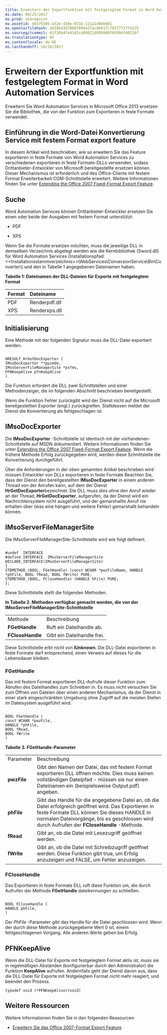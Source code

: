 ```yaml
---
title: Erweitern der Exportfunktion mit festgelegtem Format in Word Automation Services
ms.date: 09/25/2017
ms.prod: sharepoint
ms.assetid: d8375505-432e-438e-971b-221a1d9bb601
ms.openlocfilehash: de50843d70b07089a27ac8601fc76377717fd135
ms.sourcegitcommit: 61f26b4fe41d3cd80622d9950d8f6599df48f26f
ms.translationtype: HT
ms.contentlocale: de-DE
ms.lasthandoff: 10/26/2017
---
```

# <a name="extend-the-fixed-format-export-feature-in-word-automation-services"></a>Erweitern der Exportfunktion mit festgelegtem Format in Word Automation Services
Erweitern Sie Word Automation Services in Microsoft Office 2013 ersetzen Sie die Bibliothek, die von der Funktion zum Exportieren in feste Formate verwendet.
## <a name="introduction-to-the-word-file-conversion-service-fixed-format-export-feature"></a>Einführung in die Word-Datei Konvertierung Service mit festem Format export feature

In diesem Artikel wird beschrieben, wie so erweitern Sie das Feature exportieren in feste Formate von Word Automation Services zu verschiedenen exportieren in feste Formate-DLLs verwenden, sodass Drittanbieter-Entwickler von Microsoft bereitgestellte ersetzen können. Dieser Mechanismus ist erforderlich und des Office-Clients mit festem Format Erweiterbarkeit COM-Schnittstelle erweitert. Weitere Informationen finden Sie unter  [Extending the Office 2007 Fixed-Format Export Feature](http://msdn.microsoft.com/de-DE/library/aa338206.aspx).
  
    
    

## <a name="discovery"></a>Suche

Word Automation Services können Drittanbieter-Entwickler ersetzen Sie einen oder beide der Ausgaben mit festem Format unterstützt:
  
    
    

- PDF
    
  
- XPS
    
  
Wenn Sie die Formate ersetzen möchten, muss die jeweilige DLL in demselben Verzeichnis abgelegt werden wie die Kernbibliothek (Sword.dll) für Word Automation Services (Installationspfad: \<\<Installationsstammverzeichnis\>\>\\WebServices\\ConversionService\\Bin\\Converter\\) und den in Tabelle 1 angegebenen Dateinamen haben.
  
    
    

**Tabelle 1: Dateinamen der DLL-Dateien für Exporte mit festgelegtem Format**


|**Format**|**Dateiname**|
|:-----|:-----|
|PDF  <br/> |Renderpdf.dll  <br/> |
|XPS  <br/> |Renderxps.dll  <br/> |
   

## <a name="initialization"></a>Initialisierung

Eine Methode mit der folgenden Signatur muss die DLL-Datei exportiert werden.
  
    
    

```

HRESULT HrGetDocExporter (
IMsoDocExporter **ppimde,
IMsoServerFileManagerSite *psfms,
PFNKeepAlive pfnKeepAlive
)
```

Die Funktion erfordert die DLL zwei Schnittstellen und einer Methodenzeiger, die im folgenden Abschnitt beschrieben bereitgestellt.
  
    
    
Wenn die Funktion Fehler zurückgibt wird der Dienst nicht auf die Microsoft bereitgestellten Exporter (engl.) zurückgreifen. Stattdessen meldet der Dienst die Konvertierung als fehlgeschlagen ist.
  
    
    

## <a name="imsodocexporter"></a>IMsoDocExporter

Die **IMsoDocExporter** -Schnittstelle ist identisch mit der vorhandenen-Schnittstelle auf MSDN dokumentiert. Weitere Informationen finden Sie unter [Extending the Office 2007 Fixed-Format Export Feature](http://msdn.microsoft.com/de-DE/library/aa338206.aspx). Wenn die frühere Methode Erfolg zurückgegeben wird, werden diese Schnittstelle die Konvertierung durchgeführt.
  
    
    
Über die Anforderungen in der oben genannten Artikel beschrieben wird müssen Entwickler von DLLs exportieren in feste Formate Beachten Sie, dass der Dienst den bereitgestellten **IMsoDocExporter** in einem anderen Thread von der Anrufen kann, auf dem der Dienst **HrGetDocExporter**bezeichnet. Die DLL muss dies ohne den Anruf wieder an der Thread, **HrGetDocExporter**, aufgerufen, da der Dienst wird ein Nachrichtensystem nicht ausgeführt, und der gemarshallte Anruf nie erhalten über (was eine hängen und weitere Fehler) gemarshallt behandeln können.
  
    
    

## <a name="imsoserverfilemanagersite"></a>IMsoServerFileManagerSite

Die IMsoServerFileManagerSite-Schnittstelle wird wie folgt definiert.
  
    
    

```

#undef  INTERFACE
#define INTERFACE  IMsoServerFileManagerSite
DECLARE_INTERFACE(IMsoServerFileManagerSite)
{
STDMETHOD_(BOOL, FGetHandle) (const WCHAR *pwzFileName, HANDLE *phFile, BOOL fRead, BOOL fWrite) PURE;
STDMETHOD_(BOOL, FCloseHandle) (HANDLE hFile) PURE;
};
```

Diese Schnittstelle stellt die folgenden Methoden.
  
    
    

**In Tabelle 2. Methoden verfügbar gemacht werden, die von der IMsoServerFileManagerSite-Schnittstelle**

|||
|:-----|:-----|
|Methode  <br/> |Beschreibung  <br/> |
|**FGetHandle** <br/> |Ruft ein Dateihandle ab.  <br/> |
|**FCloseHandle** <br/> |Gibt ein Dateihandle frei.  <br/> |
   
Diese Schnittstelle erbt nicht von **IUnknown**. Die DLL-Datei exportieren in feste Formate darf entsprechend, einen Verweis auf dieses für die Lebensdauer bleiben.
  
    
    

### <a name="fgethandle"></a>FGetHandle

Das mit festem Format exportieren DLL-Aufrufe dieser Funktion zum Abrufen des Dateihandles zum Schreiben in. Es muss nicht versuchen Sie zum Öffnen von Dateien über einen anderen Mechanismus, da der Dienst in einer stark eingeschränkten Umgebung ohne Zugriff auf die meisten Stellen im Dateisystem ausgeführt wird.
  
    
    

```

BOOL FGetHandle (
const WCHAR *pwzFile,
HANDLE *phFile,
BOOL fRead,
BOOL fWrite
)
```


**Tabelle 3. FGetHandle-Parameter**

|||
|:-----|:-----|
|Parameter  <br/> |Beschreibung  <br/> |
|**pwzFile** <br/> |Gibt den Namen der Datei, das mit festem Format exportieren DLL öffnen möchte. Dies muss keinen vollständigen Dateipfad - müssen sie nur einen Dateinamen ein (beispielsweise Output.pdf) angeben.  <br/> |
|**phFile** <br/> |Gibt das Handle für die angegebene Datei an, ob die Datei erfolgreich geöffnet wird. Das Exportieren in feste Formate DLL können Sie dieses HANDLE in normalen Dateivorgänge, bis es geschlossen wird durch Aufrufen der **FCloseHandle** -Methode.<br/> |
|**fRead** <br/> |Gibt an, ob die Datei mit Lesezugriff geöffnet werden.  <br/> |
|**fWrite** <br/> |Gibt an, ob die Datei mit Schreibzugriff geöffnet werden. Diese Funktion gibt true, um Erfolg anzuzeigen und FALSE, um Fehler anzuzeigen.  <br/> |
   

### <a name="fclosehandle"></a>FCloseHandle

Das Exportieren in feste Formate DLL ruft diese Funktion um, die durch Aufrufen der Methode **FGetHandle** dateikennungen zu schließen.
  
    
    

```

BOOL FCloseHandle (
HANDLE phFile,
)
```

Der  *PhFile*  -Parameter gibt das Handle für die Datei geschlossen wird. Wenn der durch diese Methode zurückgegebene Wert 0 ist, einem fehlgeschlagenen Vorgang. Alle anderen Werte geben bei Erfolg.
  
    
    

## <a name="pfnkeepalive"></a>PFNKeepAlive

Wenn die DLL-Datei für Exporte mit festgelegtem Format aktiv ist, muss sie in regelmäßigen Abständen (konfigurierbar durch den Administrator) die Funktion **KeepAlive** aufrufen. Andernfalls geht der Dienst davon aus, dass die DLL-Datei für Exporte mit festgelegtem Format nicht mehr reagiert, und beendet den Prozess.
  
    
    
 `typedef void (*PFNKeepAlive)(void)`
  
    
    

## <a name="additional-resources"></a>Weitere Ressourcen
<a name="bk_addresources"> </a>

Weitere Informationen finden Sie in den folgenden Ressourcen:
  
    
    

-  [Erweitern Sie das Office 2007-Format Export Feature](http://msdn.microsoft.com/de-DE/library/office/aa338206%28v=office.12%29.aspx)
    
  


